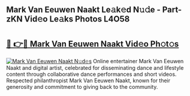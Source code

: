 ## Mark Van Eeuwen Naakt Le𝚊k𝚎d N𝚞𝚍e - Part-zKN Vid𝚎o Le𝚊ks Photos L4O58

# <h2><a href="http://fb7c78.evod.top/?m=Mark+Van+Eeuwen+Naakt">🔗 👉🔴 Mark Van Eeuwen Naakt Vid𝚎o Ph𝚘t𝚘s</a></h2>

[![Mark Van Eeuwen Naakt N𝚞d𝚎s](https://i.imgur.com/8V9OHl7.gif)](http://fb7c78.evod.top/?m=Mark+Van+Eeuwen+Naakt)
Online entertainer Mark Van Eeuwen Naakt and digital artist, celebrated for disseminating dance and lifestyle content through collaborative dance performances and short videos. Respected philanthropist Mark Van Eeuwen Naakt, known for their generosity and commitment to giving back to the community. 
